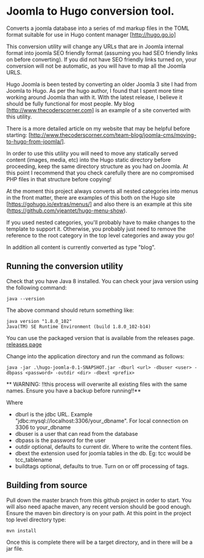 # Joomla to Hugo conversion tool.

Converts a joomla database into a series of md markup files in the TOML format suitable for use in Hugo content manager
[http://hugo.go.io]

This conversion utility will change any URLs that are in Joomla internal format into joomla SEO friendly format
(assuming you had SEO friendly links on before converting). If you did not have SEO friendly links turned on, your 
conversion will not be automatic, as you will have to map all the Joomla URLS.

Hugo Joomla is been tested by converting an older Joomla 3 site I had from Joomla to Hugo. As per the hugo
author, I found that I spent more time working around Joomla than with it. With the latest release, I believe it should
be fully functional for most people. My blog [http://www.thecoderscorner.com] is an example of a site converted with this
utility.


There is a more detailed article on my website that may be helpful before starting:
[http://www.thecoderscorner.com/team-blog/joomla-cms/moving-to-hugo-from-joomla/].

In order to use this utility you will need to move any statically served content (images, media, etc) into the Hugo 
static directory before proceeding, keep the same directory structure as you had on Joomla. At this point I recommend
that you check carefully there are no compromised PHP files in that structure before copying!

At the moment this project always converts all nested categories into menus in the front matter, there are examples of
this both on the Hugo site [https://gohugo.io/extras/menus/] and also there is an example at this site 
(https://github.com/vjeantet/hugo-menu-show). 

If you used nested categories, you'll probably have to make changes to the template to support it. Otherwise, you probably
just need to remove the reference to the root category in the top level categories and away you go!

In addition all content is currently converted as type "blog".

## Running the conversion utility

Check that you have Java 8 installed. You can check your java version using the following command:

    java --version

The above command should return something like:

    java version "1.8.0_102"
    Java(TM) SE Runtime Environment (build 1.8.0_102-b14)

You can use the packaged version that is available from the releases page. 
[releases page](https://github.com/davetcc/hugojoomla/releases)

Change into the application directory and run the command as follows:

    java -jar .\hugo-joomla-0.1-SNAPSHOT.jar -dburl <url> -dbuser <user> -dbpass <password> -outdir <dir> -dbext <prefix>

** WARNING: !!this process will overwrite all existing files with the same names. Ensure you have a backup before running!!**


Where
 * dburl is the jdbc URL. Example "jdbc:mysql://localhost:3306/your_dbname". For local connection on 3306 to your_dbname
 * dbuser is a user that can read from the database
 * dbpass is the password for the user
 * outdir optional, defaults to current dir. Where to write the content files.
 * dbext the extension used for joomla tables in the db. Eg: tcc would be tcc_tablename
 * buildtags optional, defaults to true. Turn on or off processing of tags.

## Building from source

Pull down the master branch from this github project in order to start.
You will also need apache maven, any recent version should be good enough.
Ensure the maven bin directory is on your path. At this point in the project top level directory type:

    mvn install

Once this is complete there will be a target directory, and in there will be a jar file.
